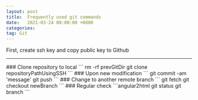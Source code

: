 ```yaml
---
layout: post
title:  Frequently used git commands
date:   2021-03-24 00:00:00 +0800
categories: 
tag: Git
---
```


First, create ssh key and copy public key to Github
<hr>
### Clone repository to local
```
rm -rf prevGitDir
git clone repositoryPathUsingSSH
```
### Upon new modification
```
git commit -am 'message'
git push
```
### Change to another remote branch
```
git fetch
git checkout newBranch
```
### Regular check
```angular2html
git status
git branch
```


